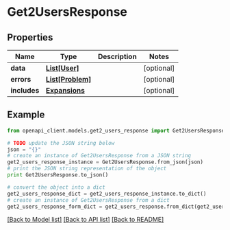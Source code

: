 # Get2UsersResponse


## Properties
Name | Type | Description | Notes
------------ | ------------- | ------------- | -------------
**data** | [**List[User]**](User.md) |  | [optional] 
**errors** | [**List[Problem]**](Problem.md) |  | [optional] 
**includes** | [**Expansions**](Expansions.md) |  | [optional] 

## Example

```python
from openapi_client.models.get2_users_response import Get2UsersResponse

# TODO update the JSON string below
json = "{}"
# create an instance of Get2UsersResponse from a JSON string
get2_users_response_instance = Get2UsersResponse.from_json(json)
# print the JSON string representation of the object
print Get2UsersResponse.to_json()

# convert the object into a dict
get2_users_response_dict = get2_users_response_instance.to_dict()
# create an instance of Get2UsersResponse from a dict
get2_users_response_form_dict = get2_users_response.from_dict(get2_users_response_dict)
```
[[Back to Model list]](../README.md#documentation-for-models) [[Back to API list]](../README.md#documentation-for-api-endpoints) [[Back to README]](../README.md)


